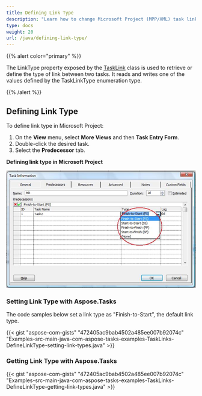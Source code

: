 ```yaml
---
title: Defining Link Type
description: "Learn how to change Microsoft Project (MPP/XML) task link types using Aspose.Tasks for Java."
type: docs
weight: 20
url: /java/defining-link-type/
---
```


{{% alert color="primary" %}} 

The LinkType property exposed by the [TaskLink](https://apireference.aspose.com/tasks/java/com.aspose.tasks/TaskLink) class is used to retrieve or define the type of link between two tasks. It reads and writes one of the values defined by the TaskLinkType enumeration type.

{{% /alert %}}

## **Defining Link Type**
To define link type in Microsoft Project:

1. On the **View** menu, select **More Views** and then **Task Entry Form**.
2. Double-click the desired task.
3. Select the **Predecessor** tab.

**Defining link type in Microsoft Project** 

![show task link type Microsoft Project](defining-link-type_1.png)

### **Setting Link Type with Aspose.Tasks**
The code samples below set a link type as "Finish-to-Start”, the default link type.

{{< gist "aspose-com-gists" "472405ac9bab4502a485ee007b92074c" "Examples-src-main-java-com-aspose-tasks-examples-TaskLinks-DefineLinkType-setting-link-types.java" >}}

### **Getting Link Type with Aspose.Tasks**

{{< gist "aspose-com-gists" "472405ac9bab4502a485ee007b92074c" "Examples-src-main-java-com-aspose-tasks-examples-TaskLinks-DefineLinkType-getting-link-types.java" >}}
